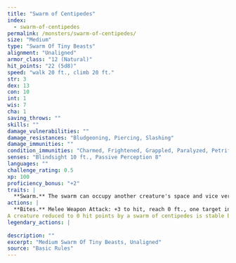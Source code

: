 ```yaml
---
title: "Swarm of Centipedes"
index:
  - swarm-of-centipedes
permalink: /monsters/swarm-of-centipedes/
size: "Medium"
type: "Swarm Of Tiny Beasts"
alignment: "Unaligned"
armor_class: "12 (Natural)"
hit_points: "22 (5d8)"
speed: "walk 20 ft., climb 20 ft."
str: 3
dex: 13
con: 10
int: 1
wis: 7
cha: 1
saving_throws: ""
skills: ""
damage_vulnerabilities: ""
damage_resistances: "Bludgeoning, Piercing, Slashing"
damage_immunities: ""
condition_immunities: "Charmed, Frightened, Grappled, Paralyzed, Petrified, Prone, Restrained, Stunned"
senses: "Blindsight 10 ft., Passive Perception 8"
languages: ""
challenge_rating: 0.5
xp: 100
proficiency_bonus: "+2"
traits: |
  **Swarm.** The swarm can occupy another creature's space and vice versa, and the swarm can move through any opening large enough for a Tiny insect. The swarm can't regain hit points or gain temporary hit points.
actions: |
  **Bites.** Melee Weapon Attack: +3 to hit, reach 0 ft., one target in the swarm's space. Hit: 10 (4d4) piercing damage, or 5 (2d4) piercing damage if the swarm has half of its hit points or fewer.
A creature reduced to 0 hit points by a swarm of centipedes is stable but poisoned for 1 hour, even after regaining hit points, and paralyzed while poisoned in this way.  
legendary_actions: |
  
description: ""
excerpt: "Medium Swarm Of Tiny Beasts, Unaligned"
source: "Basic Rules"
---
```

